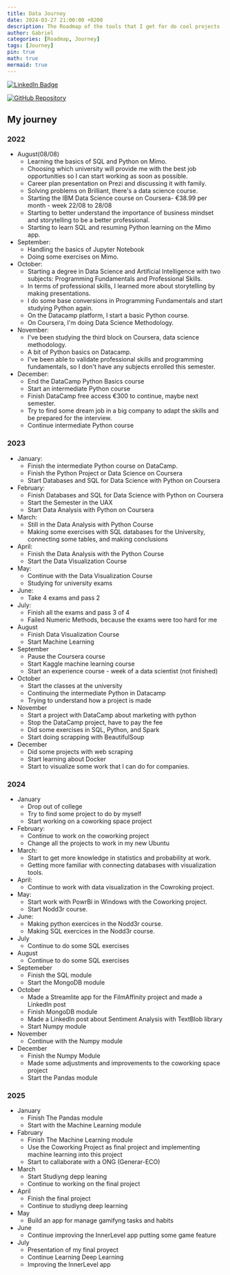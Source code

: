 ```yaml
---
title: Data Journey
date: 2024-03-27 21:00:00 +0200
description: The Roadmap of the tools that I get for do cool projects
author: Gabriel
categories: [Roadmap, Journey]
tags: [Journey]
pin: true
math: true
mermaid: true
---
```

[![LinkedIn Badge](https://img.shields.io/badge/LinkedIn-Profile-informational?style=flat&logo=linkedin&logoColor=white&color=0D76A8)](https://www.linkedin.com/in/gabriel-fernandes-pinheiro/)

[![GitHub Repository](https://img.shields.io/badge/GitHub-100000?style=for-the-badge&logo=github&logoColor=white)](https://github.com/GabrielFersPin/DataJourney.git)

## My journey
### 2022

- August(08/08)
  - Learning the basics of SQL and Python on Mimo.
  - Choosing which university will provide me with the best job opportunities so I can start working as soon as possible.
  - Career plan presentation on Prezi and discussing it with family.
  - Solving problems on Brilliant, there's a data science course.
  - Starting the IBM Data Science course on Coursera- €38.99 per month - week 22/08 to 28/08
  - Starting to better understand the importance of business mindset and storytelling to be a better professional.
  - Starting to learn SQL and resuming Python learning on the Mimo app.
- September:
  - Handling the basics of Jupyter Notebook
  - Doing some exercises on Mimo.
- October:
  - Starting a degree in Data Science and Artificial Intelligence with two subjects: Programming Fundamentals and Professional Skills.
  - In terms of professional skills, I learned more about storytelling by making presentations.
  - I do some base conversions in Programming Fundamentals and start studying Python again.
  - On the Datacamp platform, I start a basic Python course.
  - On Coursera, I'm doing Data Science Methodology.
- November:
  - I've been studying the third block on Coursera, data science methodology.
  - A bit of Python basics on Datacamp.
  - I've been able to validate professional skills and programming fundamentals, so I don't have any subjects enrolled this semester.
- December:
  - End the DataCamp Python Basics course
  - Start an intermediate Python course
  - Finish DataCamp free access €300 to continue, maybe next semester.
  - Try to find some dream job in a big company to adapt the skills and be prepared for the interview.
  - Continue intermediate Python course

### 2023

- January:
  - Finish the intermediate Python course on DataCamp.
  - Finish the Python Project or Data Science on Coursera
  - Start Databases and SQL for Data Science with Python on Coursera
- February:
  - Finish Databases and SQL for Data Science with Python on Coursera
  - Start the Semester in the UAX
  - Start Data Analysis with Python on Coursera
- March:
  - Still in the Data Analysis with Python Course
  - Making some exercises with SQL databases for the University, connecting some tables, and making conclusions
- April:
  - Finish the Data Analysis with the Python Course
  - Start the Data Visualization Course
- May:
  - Continue with the Data Visualization Course
  - Studying for university exams
- June:
  - Take 4 exams and pass 2
- July:
  - Finish all the exams and pass 3 of 4
  - Failed Numeric Methods, because the exams were too hard for me
- August
  - Finish Data Visualization Course
  - Start Machine Learning
- September
  - Pause the Coursera course
  - Start Kaggle machine learning course
  - Start an experience course - week of a data scientist (not finished)
- October
  - Start the classes at the university
  - Continuing the intermediate Python in Datacamp
  - Trying to understand how a project is made
- November
  - Start a project with DataCamp about marketing with python
  - Stop the DataCamp project, have to pay the fee
  - Did some exercises in SQL, Python, and Spark
  - Start doing scrapping with BeautifulSoup
- December
  - Did some projects with web scraping
  - Start learning about Docker
  - Start to visualize some work that I can do for companies.

### 2024

- January
  - Drop out of college
  - Try to find some project to do by myself
  - Start working on a coworking space project
- February:
  - Continue to work on the coworking project
  - Change all the projects to work in my new Ubuntu
- March:
  - Start to get more knowledge in statistics and probability at work.
  - Getting more familiar with connecting databases with visualization tools.
- April:
  - Continue to work with data visualization in the Cowroking project.
- May:
  - Start work with PowrBi in Windows with the Coworking project.
  - Start Nodd3r course.
- June:
  - Making python exercices in the Nodd3r course.
  - Making SQL exercices in the Nodd3r course.
- July
  - Continue to do some SQL exercises
- August
  - Continue to do some SQL exercises
- Septemeber
  - Finish the SQL module
  - Start the MongoDB module
- October
  - Made a Streamlite app for the FilmAffinity project and made a LinkedIn post
  - Finish MongoDB module
  - Made a LinkedIn post about Sentiment Analysis with TextBlob library
  - Start Numpy module
- November
  -  Continue with the Numpy module
- December
  -  Finish the Numpy Module
  -  Made some adjustments and improvements to the coworking space project
  -  Start the Pandas module

### 2025

- January
  -  Finish The Pandas module
  -  Start with the Machine Learning module
- Fabruary
  -  Finish The Machine Learning module
  -  Use the Coworking Project as final project and implementing machine learning into this project
  -  Start to callaborate with a ONG (Generar-ECO)
- March
  -  Start Studiyng depp leaning
  -  Continue to working on the final project
- April
  -  Finish the final project
  -  Continue to studiyng deep learning
- May
  -  Build an app for manage gamifyng tasks and habits
- June
  -  Continue improving the InnerLevel app putting some game feature
- July
  -  Presentation of my final proyect
  -  Continue Learning Deep Learning
  - Improving the InnerLevel app
